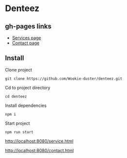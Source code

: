 # Denteez

## gh-pages links

* [Services page](http://gosytnik.com/public/service)
* [Contact page](http://gosytnik.com/public/contact) 

## Install

Clone project

```
git clone https://github.com/Wookie-duster/denteez.git
```

Cd to project directory

```
cd denteez
```

Install dependencies

```
npm i
```

Start project

```
npm run start
```


[http://localhost:8080/service.html](http://localhost:8080/service.html)

[http://localhost:8080/contact.html](http://localhost:8080/contact.html) 

